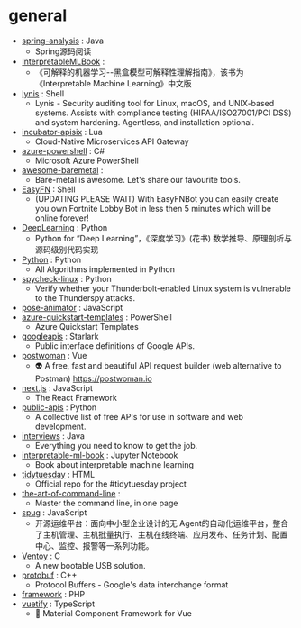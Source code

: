 # general
- [spring-analysis](https://github.com/seaswalker/spring-analysis) : Java
  - Spring源码阅读
- [InterpretableMLBook](https://github.com/MingchaoZhu/InterpretableMLBook) : 
  - 《可解释的机器学习--黑盒模型可解释性理解指南》，该书为《Interpretable Machine Learning》中文版
- [lynis](https://github.com/CISOfy/lynis) : Shell
  - Lynis - Security auditing tool for Linux, macOS, and UNIX-based systems. Assists with compliance testing (HIPAA/ISO27001/PCI DSS) and system hardening. Agentless, and installation optional.
- [incubator-apisix](https://github.com/apache/incubator-apisix) : Lua
  - Cloud-Native Microservices API Gateway
- [azure-powershell](https://github.com/Azure/azure-powershell) : C#
  - Microsoft Azure PowerShell
- [awesome-baremetal](https://github.com/alexellis/awesome-baremetal) : 
  - Bare-metal is awesome. Let's share our favourite tools.
- [EasyFN](https://github.com/LupusLeaks/EasyFN) : Shell
  - (UPDATING PLEASE WAIT) With EasyFNBot you can easily create you own Fortnite Lobby Bot in less then 5 minutes which will be online forever!
- [DeepLearning](https://github.com/MingchaoZhu/DeepLearning) : Python
  - Python for “Deep Learning”，《深度学习》(花书) 数学推导、原理剖析与源码级别代码实现
- [Python](https://github.com/TheAlgorithms/Python) : Python
  - All Algorithms implemented in Python
- [spycheck-linux](https://github.com/BjornRuytenberg/spycheck-linux) : Python
  - Verify whether your Thunderbolt-enabled Linux system is vulnerable to the Thunderspy attacks.
- [pose-animator](https://github.com/yemount/pose-animator) : JavaScript
- [azure-quickstart-templates](https://github.com/Azure/azure-quickstart-templates) : PowerShell
  - Azure Quickstart Templates
- [googleapis](https://github.com/googleapis/googleapis) : Starlark
  - Public interface definitions of Google APIs.
- [postwoman](https://github.com/liyasthomas/postwoman) : Vue
  - 👽 A free, fast and beautiful API request builder (web alternative to Postman) https://postwoman.io
- [next.js](https://github.com/zeit/next.js) : JavaScript
  - The React Framework
- [public-apis](https://github.com/public-apis/public-apis) : Python
  - A collective list of free APIs for use in software and web development.
- [interviews](https://github.com/kdn251/interviews) : Java
  - Everything you need to know to get the job.
- [interpretable-ml-book](https://github.com/christophM/interpretable-ml-book) : Jupyter Notebook
  - Book about interpretable machine learning
- [tidytuesday](https://github.com/rfordatascience/tidytuesday) : HTML
  - Official repo for the #tidytuesday project
- [the-art-of-command-line](https://github.com/jlevy/the-art-of-command-line) : 
  - Master the command line, in one page
- [spug](https://github.com/openspug/spug) : JavaScript
  - 开源运维平台：面向中小型企业设计的无 Agent的自动化运维平台，整合了主机管理、主机批量执行、主机在线终端、应用发布、任务计划、配置中心、监控、报警等一系列功能。
- [Ventoy](https://github.com/ventoy/Ventoy) : C
  - A new bootable USB solution.
- [protobuf](https://github.com/protocolbuffers/protobuf) : C++
  - Protocol Buffers - Google's data interchange format
- [framework](https://github.com/laravel/framework) : PHP
- [vuetify](https://github.com/vuetifyjs/vuetify) : TypeScript
  - 🐉 Material Component Framework for Vue
